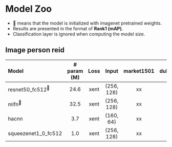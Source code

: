 # Model Zoo
- :dog: means that the model is initialized with imagenet pretrained weights.
- Results are presented in the format of **Rank1 (mAP)**.
- Classification layer is ignored when computing the model size.

## Image person reid
| Model | # param (M) | Loss | Input | market1501  | dukemtmcreid | msmt17 |
| :--- | :---: | :---: | :---: | :---: | :---: | :---: |
| resnet50_fc512<sup>:dog:</sup> | 24.6 | xent | (256, 128) | xx | xx | xx |
| mlfn<sup>:dog:</sup> | 32.5 | xent | (256, 128) | xx | xx | xx |
| hacnn | 3.7 | xent | (160, 64) | xx | xx | xx |
| squeezenet1_0_fc512 | 1.0 | xent | (256, 128) | xx | xx | xx |